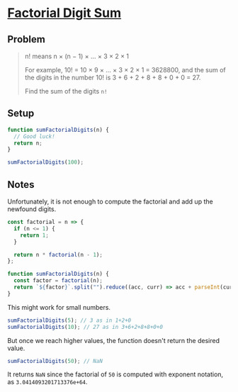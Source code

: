# [Factorial Digit Sum](https://www.freecodecamp.org/learn/coding-interview-prep/project-euler/problem-20-factorial-digit-sum)

## Problem

> n! means n × (n − 1) × ... × 3 × 2 × 1
>
> For example, 10! = 10 × 9 × ... × 3 × 2 × 1 = 3628800,
> and the sum of the digits in the number 10! is 3 + 6 + 2 + 8 + 8 + 0 + 0 = 27.
>
> Find the sum of the digits `n!`

## Setup

```js
function sumFactorialDigits(n) {
  // Good luck!
  return n;
}

sumFactorialDigits(100);
```

## Notes

Unfortunately, it is not enough to compute the factorial and add up the newfound digits.

```js
const factorial = n => {
  if (n <= 1) {
    return 1;
  }

  return n * factorial(n - 1);
};

function sumFactorialDigits(n) {
  const factor = factorial(n);
  return `${factor}`.split("").reduce((acc, curr) => acc + parseInt(curr, 10), 0);
}
```

This might work for small numbers.

```js
sumFactorialDigits(5); // 3 as in 1+2+0
sumFactorialDigits(10); // 27 as in 3+6+2+8+8+0+0
```

But once we reach higher values, the function doesn't return the desired value.

```js
sumFactorialDigits(50); // NaN
```

It returns `NaN` since the factorial of `50` is computed with exponent notation, as `3.0414093201713376e+64`.
